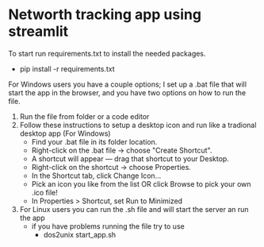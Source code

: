 # Networth tracking app using streamlit  
 
To start run requirements.txt to install the needed packages.  
- pip install -r requirements.txt  

For Windows users you have a couple options; I set up a .bat file that will start the app in the browser, and you have two options on how to run the file.  

1. Run the file from folder or a code editor
2. Follow these instructions to setup a desktop icon and run like a tradional desktop app (For Windows)
    - Find your .bat file in its folder location.
    - Right-click on the .bat file → choose "Create Shortcut".
    - A shortcut will appear — drag that shortcut to your Desktop.
    - Right-click on the shortcut → choose Properties.
    - In the Shortcut tab, click Change Icon...
    - Pick an icon you like from the list OR click Browse to pick your own .ico file!
    - In Properties > Shortcut, set Run to Minimized
3. For Linux users you can run the .sh file and will start the server an run the app
    - if you have problems running the file try to use 
        - dos2unix start_app.sh